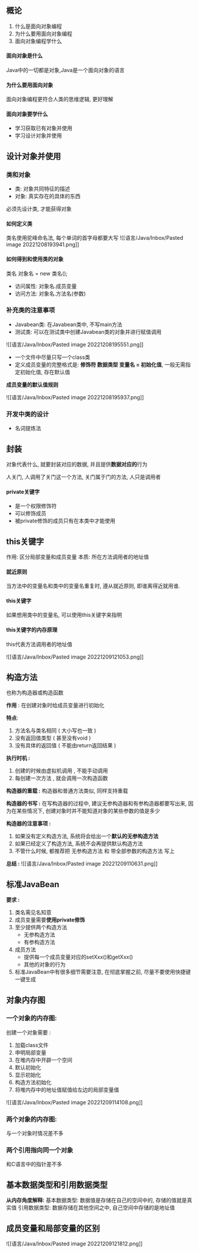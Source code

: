 
## 概论

1. 什么是面向对象编程
2. 为什么要用面向对象编程
3. 面向对象编程学什么

#### 面向对象是什么

Java中的一切都是对象,Java是一个面向对象的语言

#### 为什么要用面向对象

面向对象编程更符合人类的思维逻辑, 更好理解

#### 面向对象要学什么

- 学习获取已有对象并使用
- 学习设计对象并使用

## 设计对象并使用

### 类和对象

- 类:  对象共同特征的描述
- 对象:  真实存在的具体的东西

必须先设计类,  才能获得对象

#### 如何定义类

类名使用驼峰命名法,  每个单词的首字母都要大写
![[语言/Java/Inbox/Pasted image 20221208193941.png]]

#### 如何得到和使用类的对象

类名 对象名 = new 类名();

- 访问属性:  对象名.成员变量
- 访问方法:  对象名.方法名(参数)

### 补充类的注意事项

-  Javabean类: 在Javabean类中, 不写main方法
-  测试类:  可以在测试类中创建Javabean类的对象并进行赋值调用

![[语言/Java/Inbox/Pasted image 20221208195551.png]]

-  一个文件中尽量只写一个class类
- 定义成员变量的完整格式是: **修饰符 数据类型 变量名 = 初始化值**, 一般无需指定初始化值, 存在默认值

**成员变量的默认值规则**

![[语言/Java/Inbox/Pasted image 20221208195937.png]]

### 开发中类的设计

-  名词提炼法

## 封装

对象代表什么, 就要封装对应的数据, 并且提供**数据对应的**行为

人关门,  人调用了关门这一个方法,  关门属于门的方法,  人只是调用者

#### private关键字

- 是一个权限修饰符
- 可以修饰成员
- 被private修饰的成员只有在本类中才能使用

## this关键字

作用:  区分局部变量和成员变量
本质:  所在方法调用者的地址值

#### 就近原则

当方法中的变量名和类中的变量名重复时, 遵从就近原则, 即谁离得近就用谁.

#### this关键字

如果想用类中的变量名, 可以使用this关键字来指明

#### this关键字的内存原理

this代表方法调用者的地址值

![[语言/Java/Inbox/Pasted image 20221209121053.png]]



## 构造方法

也称为构造器或构造函数

**作用** : 在创建对象时给成员变量进行初始化

**特点**:
1. 方法名与类名相同 ( 大小写也一致 ) 
2. 没有返回值类型 ( 甚至没有void )
3. 没有具体的返回值 ( 不能由return返回结果 )

**执行时机 :**
1. 创建的时候由虚拟机调用 , 不能手动调用
2. 每创建一次方法 , 就会调用一次构造函数

**构造器的重载 :**
构造器和普通方法类似, 同样支持重载

**构造器的书写 :**
在写构造器的过程中,  建议无参构造器和有参构造器都要写出来,  因为在某些情况下, 创建对象时并不能知道对象的某些参数的值是多少

**构造器的注意事项 :**
1. 如果没有定义构造方法,  系统将会给出一个**默认的无参构造方法**
2. 如果已经定义了构造方法,  系统不会再提供默认构造方法
3. 不管什么时候,  都推荐把 无参构造方法 和 带全部参数的构造方法 写上

**总结 :**
![[语言/Java/Inbox/Pasted image 20221209110631.png]]

## 标准JavaBean

**要求 :**
1. 类名需见名知意
2. 成员变量需要**使用private修饰**
3. 至少提供两个构造方法
	- 无参构造方法
	- 有参构造方法
4. 成员方法
	- 提供每一个成员变量对应的setXxx()和getXxx()
	- 其他的对象的行为
5. 标准JavaBean中有很多细节需要注意,  在彻底掌握之前,  尽量不要使用快捷键一键生成

## 对象内存图

### 一个对象的内存图: 
创建一个对象需要 : 
1. 加载class文件
2. 申明局部变量
3. 在堆内存中开辟一个空间
4. 默认初始化
5. 显示初始化
6. 构造方法初始化
7. 将堆内存中的地址值赋值给左边的局部变量值

![[语言/Java/Inbox/Pasted image 20221209114108.png]]

### 两个对象的内存图: 

与一个对象时情况差不多

### 两个引用指向同一个对象

和C语言中的指针差不多

## 基本数据类型和引用数据类型

**从内存角度解释:**
基本数据类型:  数据值是存储在自己的空间中的,  存储的值就是真实值
引用数据类型:  数据存储在其他空间之中,  自己空间中存储的是地址值

## 成员变量和局部变量的区别

![[语言/Java/Inbox/Pasted image 20221209121812.png]]

